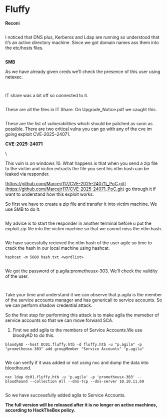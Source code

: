 # Fluffy

**Recon**\


<figure><img src="https://cdn-images-1.medium.com/max/800/1*WOkRFNGGWbrho4Q-nWgI9g.png" alt=""><figcaption></figcaption></figure>

I noticed that DNS plus, Kerberos and Ldap are running so understood that it’s an active directory machine. Since we got domain names ass them into the etc/hosts files.

<figure><img src="https://cdn-images-1.medium.com/max/800/1*mxiLjCq4glHSMnf31osoqA.png" alt=""><figcaption></figcaption></figure>

**SMB**&#x20;

As we have already given creds we’ll check the presence of this user using netexec.

<figure><img src="https://cdn-images-1.medium.com/max/800/1*niev6k_g4PWN4tMyPPKBow.png" alt=""><figcaption></figcaption></figure>

<figure><img src="https://cdn-images-1.medium.com/max/800/1*Yp0xdcxp8qsXSaZrYp686g.png" alt=""><figcaption></figcaption></figure>

IT share was a bit off so connected to it.

<figure><img src="https://cdn-images-1.medium.com/max/800/1*X_eyvy3YZ4ywhCEBO1RVUw.png" alt=""><figcaption></figcaption></figure>

These are all the files in IT Share. On Upgrade\_Notice.pdf we caught this.

<figure><img src="https://cdn-images-1.medium.com/max/800/1*NqA9C5lMOCPQbUqnma7rlQ.png" alt=""><figcaption></figcaption></figure>

These are the list of vulnerabilities which should be patched as soon as possible. There are two critical vulns you can go with any of the cve im going exploit CVE-2025–24071.

**CVE-2025–24071**

\


This vuln is on windows 10. What happens is that when you send a zip file to the victim and victim extracts the file you sent his ntlm hash can be leaked via responder.

[https://github.com/Marcejr117/CVE-2025-24071\_PoC.git](https://github.com/Marcejr117/CVE-2025-24071_PoC.git) go through it if want to understand how this exploit works.

So first we have to create a zip file and transfer it into victim machine. We use SMB to do it.

<figure><img src="https://cdn-images-1.medium.com/max/800/1*PHwBzDt_Whw8N2nhCwRvGw.png" alt=""><figcaption></figcaption></figure>

My advice is to start the responder in another terminal before u put the exploit.zip file into the victim machine so that we cannot miss the ntlm hash.

<figure><img src="https://cdn-images-1.medium.com/max/800/1*9MyEE5Rb_e_6g5DNNqFEZw.png" alt=""><figcaption></figcaption></figure>

We have sucessfully recieved the ntlm hash of the user agile so time to crack the hash in our local machine using hashcat.

```
hashcat -m 5600 hash.txt <wordlist>
```

<figure><img src="https://cdn-images-1.medium.com/max/800/1*7JPVzFB7jX6ka7Ngt0X-gQ.png" alt=""><figcaption></figcaption></figure>

We got the password of p.agila:prometheusx-303. We’ll check the validity of the user.

<figure><img src="https://cdn-images-1.medium.com/max/800/1*Pm9u5Rzym9v-hlnIj3RYCA.png" alt=""><figcaption></figcaption></figure>

<figure><img src="https://cdn-images-1.medium.com/max/800/1*aoVVqLEzbrQ3eKV0MPhtcw.png" alt=""><figcaption></figcaption></figure>

Take your time and understand it we can observe that p.agila is the member of the service accounts manager and has genericall to service accounts. So we can perform shadow credential attack.

So the first step for performing this attack is to make agila the memeber of service accounts so that we can move forward SCA.

1. &#x20;First we add agila to the members of Service Accounts.We use bloodyAD to do this.

```
bloodyAD --host DC01.fluffy.htb -d fluffy.htb -u "p.agila" -p "prometheusx-303" add groupMember "Service Accounts" "p.agila"
```

<figure><img src="https://cdn-images-1.medium.com/max/800/1*Xyf1pOxaww80RPaqGs_b2Q.png" alt=""><figcaption></figcaption></figure>

We can verify if it was added or not using nxc and dump the data into bloodhound.

```
nxc ldap dc01.fluffy.htb -u 'p.agila' -p 'prometheusx-303' --bloodhound --collection All --dns-tcp --dns-server 10.10.11.69
```

<figure><img src="https://cdn-images-1.medium.com/max/800/1*l0ob14cmtf1Q8GkPFe7hHQ.png" alt=""><figcaption></figcaption></figure>

So we have successfully added agila to Service Accounts.

**The full version will be released after it is no longer on active machines, according to HackTheBox policy.**
